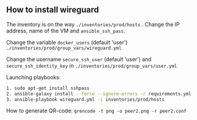 ## How to install wireguard

The inventory is on the way ```./inventories/prod/hosts``` . Change the IP address, name of the VM and ```ansible_ssh_pass```.

Change the variable ```docker_users``` (default 'user')  ```./inventories/prod/group_vars/wireguard.yml```

Change the username ```secure_ssh_user``` (default 'user') and ```secure_ssh_identity_key``` in  ```./inventories/prod/group_vars/user.yml```

Launching playbooks:

```sh
1. sudo apt-get install sshpass
2. ansible-galaxy install --force --ignore-errors -r requirements.yml
3. ansible-playbook wireguard.yml -i inventories/prod/hosts
```

How to generate QR-code:
```qrencode -t png -o peer2.png -r peer2.conf```
